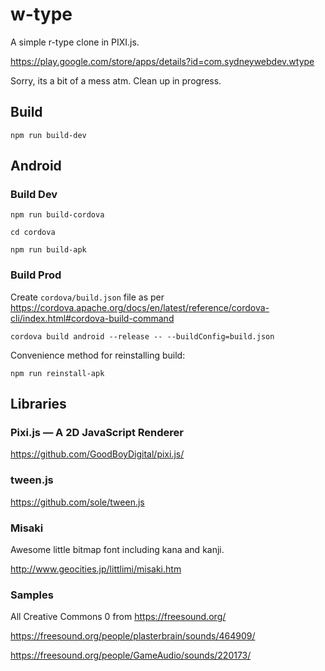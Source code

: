 # w-type

A simple r-type clone in PIXI.js.

https://play.google.com/store/apps/details?id=com.sydneywebdev.wtype

Sorry, its a bit of a mess atm. Clean up in progress.

## Build

`npm run build-dev`

## Android

### Build Dev

`npm run build-cordova`

`cd cordova`

`npm run build-apk`

### Build Prod

Create `cordova/build.json` file as per https://cordova.apache.org/docs/en/latest/reference/cordova-cli/index.html#cordova-build-command

`cordova build android --release -- --buildConfig=build.json`

Convenience method for reinstalling build:

`npm run reinstall-apk`

## Libraries

### Pixi.js — A 2D JavaScript Renderer

https://github.com/GoodBoyDigital/pixi.js/

### tween.js

https://github.com/sole/tween.js

### Misaki

Awesome little bitmap font including kana and kanji.

http://www.geocities.jp/littlimi/misaki.htm

### Samples

All Creative Commons 0 from https://freesound.org/

https://freesound.org/people/plasterbrain/sounds/464909/

https://freesound.org/people/GameAudio/sounds/220173/